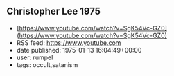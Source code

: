 ## Christopher Lee 1975
 - [https://www.youtube.com/watch?v=SgK54Vc-GZ0](https://www.youtube.com/watch?v=SgK54Vc-GZ0)
 - RSS feed: https://www.youtube.com
 - date published: 1975-01-13 16:04:49+00:00
 - user: rumpel
 - tags: occult,satanism


